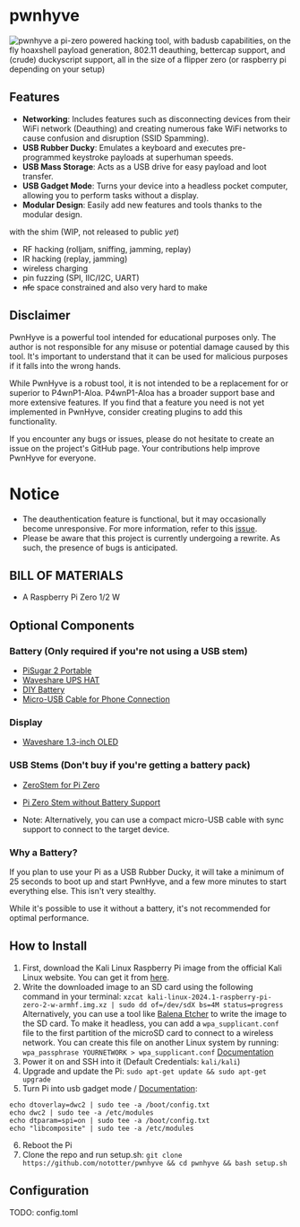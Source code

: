 # pwnhyve
![pwnhyve](https://user-images.githubusercontent.com/42103041/209862002-9ef1712c-38c5-424d-8017-fc9f119492af.png)
a pi-zero powered hacking tool, with badusb capabilities, on the fly hoaxshell payload generation, 802.11 deauthing, bettercap support, and (crude) duckyscript support, all in the size of a flipper zero (or raspberry pi depending on your setup)

## Features
- **Networking**: Includes features such as disconnecting devices from their WiFi network (Deauthing) and creating numerous fake WiFi networks to cause confusion and disruption (SSID Spamming).
- **USB Rubber Ducky**: Emulates a keyboard and executes pre-programmed keystroke payloads at superhuman speeds.
- **USB Mass Storage**: Acts as a USB drive for easy payload and loot transfer.
- **USB Gadget Mode**: Turns your device into a headless pocket computer, allowing you to perform tasks without a display.
- **Modular Design**: Easily add new features and tools thanks to the modular design.

with the shim (WIP, not released to public *yet*)
- RF hacking (rolljam, sniffing, jamming, replay)
- IR hacking (replay, jamming)
- wireless charging
- pin fuzzing (SPI, IIC/I2C, UART)
- ~~nfc~~ space constrained and also very hard to make

## Disclaimer
PwnHyve is a powerful tool intended for educational purposes only. The author is not responsible for any misuse or potential damage caused by this tool. It's important to understand that it can be used for malicious purposes if it falls into the wrong hands.

While PwnHyve is a robust tool, it is not intended to be a replacement for or superior to P4wnP1-Aloa. P4wnP1-Aloa has a broader support base and more extensive features. If you find that a feature you need is not yet implemented in PwnHyve, consider creating plugins to add this functionality.

If you encounter any bugs or issues, please do not hesitate to create an issue on the project's GitHub page. Your contributions help improve PwnHyve for everyone.

# Notice
- The deauthentication feature is functional, but it may occasionally become unresponsive. For more information, refer to this [issue](https://github.com/evilsocket/pwnagotchi/issues/267).
- Please be aware that this project is currently undergoing a rewrite. As such, the presence of bugs is anticipated.

## BILL OF MATERIALS
- A Raspberry Pi Zero 1/2 W 

## Optional Components

### Battery (Only required if you're not using a USB stem)
- [PiSugar 2 Portable](https://www.tindie.com/products/pisugar/pisugar-2-battery-for-raspberry-pi-zero/)
- [Waveshare UPS HAT](https://www.waveshare.com/ups-hat-c.htm)
- [DIY Battery](https://github.com/nototter/pwnhyve/wiki/making-your-own-pi-zero-battery-ups)
- [Micro-USB Cable for Phone Connection](https://www.amazon.com/Cable-Matters-Micro-Braided-Jacket/dp/B0746NHSCZ)

### Display
- [Waveshare 1.3-inch OLED](https://www.waveshare.com/wiki/1.3inch_OLED_HAT)

### USB Stems (Don't buy if you're getting a battery pack)
- [ZeroStem for Pi Zero](https://zerostem.io/)
- [Pi Zero Stem without Battery Support](https://www.amazon.com/risingsaplings-Connector-Expansion-Breakout-Raspberry/dp/B0924TM6NJ)

- Note: Alternatively, you can use a compact micro-USB cable with sync support to connect to the target device.

### Why a Battery?
If you plan to use your Pi as a USB Rubber Ducky, it will take a minimum of 25 seconds to boot up and start PwnHyve, and a few more minutes to start everything else. This isn't very stealthy. 

While it's possible to use it without a battery, it's not recommended for optimal performance.

## How to Install

1. First, download the Kali Linux Raspberry Pi image from the official Kali Linux website. You can get it from [here](https://www.kali.org/get-kali/#kali-arm).
2. Write the downloaded image to an SD card using the following command in your terminal: ```xzcat kali-linux-2024.1-raspberry-pi-zero-2-w-armhf.img.xz | sudo dd of=/dev/sdX bs=4M status=progress``` 
Alternatively, you can use a tool like [Balena Etcher](https://www.balena.io/etcher/) to write the image to the SD card.
To make it headless, you can add a ```wpa_supplicant.conf``` file to the first partition of the microSD card to connect to a wireless network. You can create this file on another Linux system by running: ```wpa_passphrase YOURNETWORK > wpa_supplicant.conf```  [Documentation](https://www.kali.org/docs/arm/raspberry-pi-zero-2-w/)
3. Power it on and SSH into it (Default Credentials: ```kali/kali```)
4. Upgrade and update the Pi: ```sudo apt-get update && sudo apt-get upgrade```
5. Turn Pi into usb gadget mode / [Documentation](https://learn.adafruit.com/turning-your-raspberry-pi-zero-into-a-usb-gadget/ethernet-gadget):

```
echo dtoverlay=dwc2 | sudo tee -a /boot/config.txt
echo dwc2 | sudo tee -a /etc/modules
echo dtparam=spi=on | sudo tee -a /boot/config.txt
echo "libcomposite" | sudo tee -a /etc/modules
```
6. Reboot the Pi
7. Clone the repo and run setup.sh: ```git clone https://github.com/nototter/pwnhyve && cd pwnhyve && bash setup.sh```

## Configuration
TODO:
config.toml
